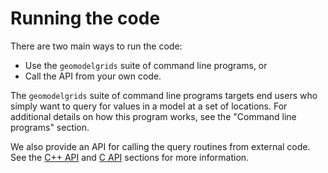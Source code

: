 # Running the code

There are two main ways to run the code:

* Use the `geomodelgrids` suite of command line programs, or
* Call the API from your own code.

The `geomodelgrids` suite of command line programs targets end users who simply want to query for values in a model at a set of locations.
For additional details on how this program works, see the "Command line programs" section.

We also provide an API for calling the query routines from external code.
See the [C++ API](../user/cxx-api/index.md) and [C API](../user/c-api/index.md) sections for more information.
